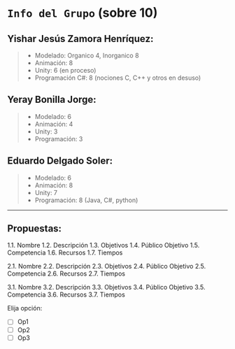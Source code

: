 # `Info del Grupo` (sobre 10)

## **Yishar Jesús Zamora Henríquez**:
>* Modelado: Organico 4, Inorganico 8
>* Animación: 8
>* Unity: 6 (en proceso)
>* Programación C#: 8 (nociones C, C++ y otros en desuso)

## **Yeray Bonilla Jorge**:
>* Modelado: 6
>* Animación: 4
>* Unity: 3
>* Programación: 3

## **Eduardo Delgado Soler**:
>* Modelado: 6
>* Animación: 8
>* Unity: 7
>* Programación: 8 (Java, C#, python)

---

## Propuestas:

1.1. Nombre
1.2. Descripción
1.3. Objetivos
1.4. Público Objetivo
1.5. Competencia
1.6. Recursos
1.7. Tiempos

2.1. Nombre
2.2. Descripción
2.3. Objetivos
2.4. Público Objetivo
2.5. Competencia
2.6. Recursos
2.7. Tiempos

3.1. Nombre
3.2. Descripción
3.3. Objetivos
3.4. Público Objetivo
3.5. Competencia
3.6. Recursos
3.7. Tiempos
  
Elija opción:
- [ ] Op1
- [ ] Op2
- [ ] Op3
